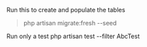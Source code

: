 Run this to create and populate the tables
>php artisan migrate:fresh --seed
 
Run only a test
php artisan test --filter AbcTest